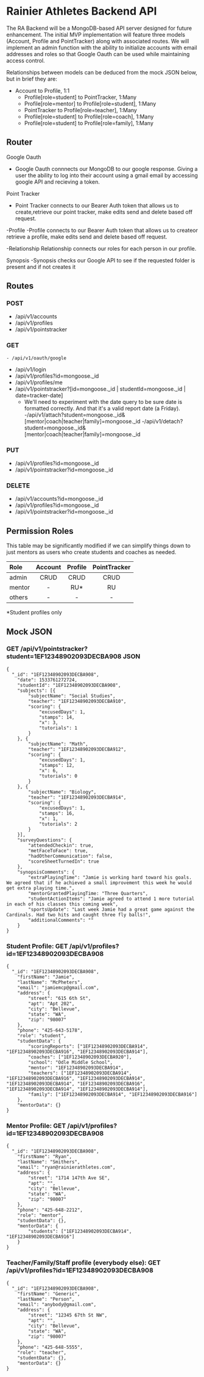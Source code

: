 # Rainier Athletes Backend API

The RA Backend will be a MongoDB-based API server designed for future enhancement. The initial MVP implementation will feature three models (Account, Profile and PointTracker) along with associated routes.  We will implement an admin function with the ability to initialize accounts with email addresses and roles so that Google Oauth can be used while maintaining access control.

Relationships between models can be deduced from the mock JSON below, but in brief they are:

  - Account to Profile, 1:1
	- Profile[role=student] to PointTracker, 1:Many
	- Profile[role=mentor] to Profile[role=student], 1:Many
	- PointTracker to Profile[role=teacher], 1:Many
	- Profile[role=student] to Profile[role=coach], 1:Many
	- Profile[role=student] to Profile[role=family], 1:Many

## Router

Google Oauth
- Google Oauth connnects our MongoDB to our google response. Giving a user the ability to log into their account using a gmail email by accessing google API and recieving a token.

Point Tracker
- Point Tracker connects to our Bearer Auth token that allows us to create,retrieve our point tracker, make edits send and delete based off request.

-Profile
-Profile connects to our Bearer Auth token that allows us to createor retrieve a profile, make edits send and delete based off request.

-Relationship
Relationship connects our roles for each person in our profile.

Synopsis
-Synopsis checks our Google API to see if the requested folder is present and if not creates it

## Routes

### POST
  - /api/v1/accounts
  - /api/v1/profiles
  - /api/v1/pointstracker

### GET
	- /api/v1/oauth/google
  - /api/v1/login
  - /api/v1/profiles?id=mongoose._id
  - /api/v1/profiles/me
  - /api/v1/pointstracker?[id=mongoose._id | studentId=mongoose._id | date=tracker-date]
    - We'll need to experiment with the date query to be sure date is formatted correctly. And that it's a valid report date (a Friday).
	-/api/v1/attach?student=mongoose._id&[mentor|coach|teacher|family]=mongoose._id
	-/api/v1/detach?student=mongoose._id&[mentor|coach|teacher|family]=mongoose._id


### PUT
  - /api/v1/profiles?id=mongoose._id
  - /api/v1/pointstracker?id=mongoose._id

### DELETE
  - /api/v1/accounts?id=mongoose._id
  - /api/v1/profiles?id=mongoose._id
  - /api/v1/pointstracker?id=mongoose._id
  
## Permission Roles

This table may be significantly modified if we can simplify things down to just mentors as users who create students and coaches as needed.

 Role | Account | Profile | PointTracker 
:---|:---:|:---:|:---:
admin | CRUD | CRUD | CRUD
mentor | - | RU* | RU
others | - | - | -

\*Student profiles only

## Mock JSON

### GET /api/v1/pointstracker?student=1EF12348902093DECBA908 JSON
```
{
  "_id": "1EF12348902093DECBA908", 
	"date": 1533761272724,
	"studentId": "1EF12348902093DECBA908",
	"subjects": [{
		"subjectName": "Social Studies",
		"teacher": "1EF12348902093DECBA910",
		"scoring": {
			"excusedDays": 1,
			"stamps": 14,
			"x": 3,
			"tutorials": 1
		}
	}, {
		"subjectName": "Math",
		"teacher": "1EF12348902093DECBA912",
		"scoring": {
			"excusedDays": 1,
			"stamps": 12,
			"x": 6,
			"tutorials": 0
		}
	}, {
		"subjectName": "Biology",
		"teacher": "1EF12348902093DECBA914",
		"scoring": {
			"excusedDays": 1,
			"stamps": 16,
			"x": 1,
			"tutorials": 2
		}
	}],
	"surveyQuestions": {
		"attendedCheckin": true,
		"metFaceToFace": true,
		"hadOtherCommunication": false,
		"scoreSheetTurnedIn": true
	},
	"synopsisComments": {
		"extraPlayingTime": "Jamie is working hard toward his goals. We agreed that if he achieved a small improvement this week he would get extra playing time.",
		"mentorGrantedPlayingTime: "Three Quarters",
		"studentActionItems": "Jamie agreed to attend 1 more tutorial in each of his classes this coming week",
		"sportsUpdate": "Last week Jamie had a great game against the Cardinals. Had two hits and caught three fly balls!",
		"additionalComments": ""
	}
}
```

### Student Profile: GET /api/v1/profiles?id=1EF12348902093DECBA908
```
{
  "_id": "1EF12348902093DECBA908",
	"firstName": "Jamie",
	"lastName": "McPheters",
	"email": "jamiemcp@gmail.com",
	"address": {
		"street": "615 6th St",
		"apt": "Apt 202",
		"city": "Bellevue",
		"state": "WA",
		"zip": "98007"
	},
	"phone": "425-643-5178",
	"role": "student",
	"studentData": {
		"scoringReports": ["1EF12348902093DECBA914", "1EF12348902093DECBA916", "1EF12348902093DECBA914"],
		"coaches": ["1EF12348902093DECBA920"],
		"school": "Odle Middle School",
		"mentor": "1EF12348902093DECBA914",
		"teachers": ["1EF12348902093DECBA914", "1EF12348902093DECBA916", "1EF12348902093DECBA914", "1EF12348902093DECBA914", "1EF12348902093DECBA916", "1EF12348902093DECBA914", "1EF12348902093DECBA914"],
		"family": ["1EF12348902093DECBA914", "1EF12348902093DECBA916"]
	},
	"mentorData": {}
}
```

### Mentor Profile: GET /api/v1/profiles?id=1EF12348902093DECBA908
```
{
  "_id": "1EF12348902093DECBA908",
	"firstName": "Ryan",
	"lastName": "Smithers",
	"email": "ryan@rainierathletes.com",
	"address": {
		"street": "1714 147th Ave SE",
		"apt": "",
		"city": "Bellevue",
		"state": "WA",
		"zip": "98007"
	},
	"phone": "425-648-2212",
	"role": "mentor",
	"studentData": {},
	"mentorData": {
		"students": ["1EF12348902093DECBA914", "1EF12348902093DECBA916"]
	}
}
```

### Teacher/Family/Staff profile (everybody else): GET /api/v1/profiles?id=1EF12348902093DECBA908
```
{
  "_id": "1EF12348902093DECBA908",
	"firstName": "Generic",
	"lastName": "Person",
	"email": "anybody@gmail.com",
	"address": {
		"street": "12345 67th St NW",
		"apt": "",
		"city": "Bellevue",
		"state": "WA",
		"zip": "98007"
	},
	"phone": "425-648-5555",
	"role": "teacher",
	"studentData": {},
	"mentorData": {}
}
```

